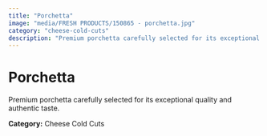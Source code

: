 ```yaml
---
title: "Porchetta"
image: "media/FRESH PRODUCTS/150865 - porchetta.jpg"
category: "cheese-cold-cuts"
description: "Premium porchetta carefully selected for its exceptional quality and authentic taste."
---
```


# Porchetta

Premium porchetta carefully selected for its exceptional quality and authentic taste.

**Category:** Cheese Cold Cuts
